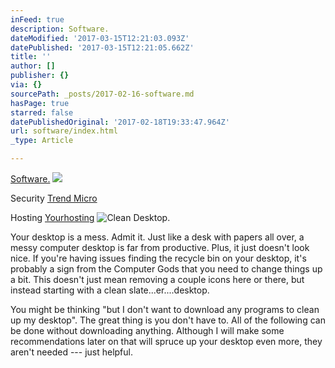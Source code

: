 ```yaml
---
inFeed: true
description: Software.
dateModified: '2017-03-15T12:21:03.093Z'
datePublished: '2017-03-15T12:21:05.662Z'
title: ''
author: []
publisher: {}
via: {}
sourcePath: _posts/2017-02-16-software.md
hasPage: true
starred: false
datePublishedOriginal: '2017-02-18T19:33:47.964Z'
url: software/index.html
_type: Article

---
```

[Software.][0]
![](https://the-grid-user-content.s3-us-west-2.amazonaws.com/9cc8f4fa-8328-4c62-90b5-9e110cbc7f90.png)

Security
[Trend Micro][1]

Hosting
[Yourhosting][2]
![Clean Desktop.](https://the-grid-user-content.s3-us-west-2.amazonaws.com/09d4cd5d-880f-4bfc-a24c-dd25d1b07c76.jpg)

Your desktop is a mess. Admit it. Just like a desk with papers all over, a messy computer desktop is far from productive. Plus, it just doesn't look nice. If you're having issues finding the recycle bin on your desktop, it's probably a sign from the Computer Gods that you need to change things up a bit. This doesn't just mean removing a couple icons here or there, but instead starting with a clean slate...er....desktop.

You might be thinking "but I don't want to download any programs to clean up my desktop". The great thing is you don't have to. All of the following can be done without downloading anything. Although I will make some recommendations later on that will spruce up your desktop even more, they aren't needed --- just helpful.

[0]: https://thegrid.ai/nederlandse-webwinkels/hardware "Hardware"
[1]: http://www.trendmicro.nl/ondernemingen
[2]: http://www.yourhosting.nl/goto.php?afid=12028103